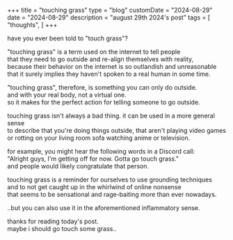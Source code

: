 +++
title = "touching grass"
type = "blog"
customDate = "2024-08-29"
date = "2024-08-29"
description = "august 29th 2024's post"
tags = [
    "thoughts",
]
+++

have you ever been told to "touch grass"?

"touching grass" is a term used on the internet to tell people\
that they need to go outside and re-align themselves with reality,\
because their behavior on the internet is so outlandish and unreasonable\
that it surely implies they haven't spoken to a real human in some time.

"touching grass", therefore, is something you can only do outside.\
and with your real body, not a virtual one.\
so it makes for the perfect action for telling someone to go outside.

touching grass isn't always a bad thing. it can be used in a more general sense\
to describe that you're doing things outside, that aren't playing video games\
or rotting on your living room sofa watching anime or television.

for example, you might hear the following words in a Discord call:\
"Alright guys, I'm getting off for now. Gotta go touch grass."\
and people would likely congratulate that person.

touching grass is a reminder for ourselves to use grounding techniques\
and to not get caught up in the whirlwind of online nonsense\
that seems to be sensational and rage-baiting more than ever nowadays.

..but you can also use it in the aforementioned inflammatory sense.

thanks for reading today's post.\
maybe i should go touch some grass..
